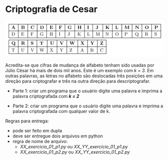 # Criptografia de Cesar

![](aaa.png)

Acredita-se que cifras de mudança de alfabeto tenham sido usadas por Júlio César há mais de dois mil anos. Este é um exemplo com _k = 3_. Em outras palavras, as letras no alfabeto são deslocadas três posições em uma direção para criptografar e três na outra direção para descriptografar.

* Parte 1: criar um programa que o usuário digite uma palavra e imprima a palavra criptografada com _**k = 2**_

* Parte 2: criar um programa que o usuário digite uma palavra e imprima a palavra criptografada com qualquer valor de k.

Regras para entrega:
- pode ser feito em dupla
- deve ser entregue dois arquivos em python
- regra de nome de arquivo:
  * _XX_exercicio_01_p1.py_ ou _XX_YY_exercicio_01_p1.py_
  * _XX_exercicio_01_p2.py_ ou _XX_YY_exercicio_01_p2.py_